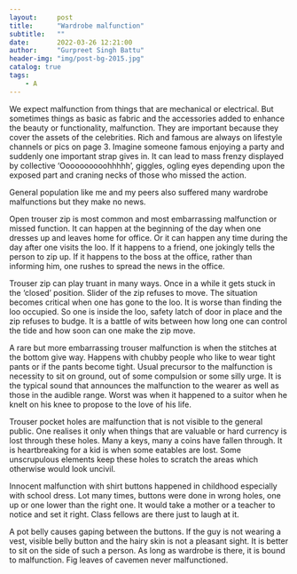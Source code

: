 ```yaml
---
layout:     post
title:      "Wardrobe malfunction"
subtitle:   ""
date:       2022-03-26 12:21:00
author:     "Gurpreet Singh Battu"
header-img: "img/post-bg-2015.jpg"
catalog: true
tags:
    - A
---
```


We expect malfunction from things that are mechanical or electrical. But sometimes things as basic as fabric and the accessories added to enhance the beauty or functionality, malfunction. They are important because they cover the assets of the celebrities. Rich and famous are always on lifestyle channels or pics on page 3. Imagine someone famous enjoying a party and suddenly one important strap gives in. It can lead to mass frenzy displayed by collective ‘Oooooooooohhhhh’, giggles, ogling eyes depending upon the exposed part and craning necks of those who missed the action.

General population like me and my peers also suffered many wardrobe malfunctions but they make no news.

Open trouser zip is most common and most embarrassing malfunction or missed function. It can happen at the beginning of the day when one dresses up and leaves home for office. Or it can happen any time during the day after one visits the loo. If it happens to a friend, one jokingly tells the person to zip up. If it happens to the boss at the office, rather than informing him, one rushes to spread the news in the office.

Trouser zip can play truant in many ways. Once in a while it gets stuck in the ‘closed’ position. Slider of the zip refuses to move. The situation becomes critical when one has gone to the loo. It is worse than finding the loo occupied. So one is inside the loo, safety latch of door in place and the zip refuses to budge. It is a battle of wits between how long one can control the tide and how soon can one make the zip move.

A rare but more embarrassing trouser malfunction is when the stitches at the bottom give way. Happens with chubby people who like to wear tight pants or if the pants become tight. Usual precursor to the malfunction is necessity to sit on ground, out of some compulsion or some silly urge. It is the typical sound that announces the malfunction to the wearer as well as those in the audible range. Worst was when it happened to a suitor when he knelt on his knee to propose to the love of his life.

Trouser pocket holes are malfunction that is not visible to the general public. One realises it only when things that are valuable or hard currency is lost through these holes. Many a keys, many a coins have fallen through. It is heartbreaking for a kid is when some eatables are lost. Some unscrupulous elements keep these holes to scratch the areas which otherwise would look uncivil.

Innocent malfunction with shirt buttons happened in childhood especially with school dress. Lot many times, buttons were done in wrong holes, one up or one lower than the right one. It would take a mother or a teacher to notice and set it right. Class fellows are there just to laugh at it.

A pot belly causes gaping between the buttons. If the guy is not wearing a vest, visible belly button and the hairy skin is not a pleasant sight. It is better to sit on the side of such a person. As long as wardrobe is there, it is bound to malfunction. Fig leaves of cavemen never malfunctioned.

